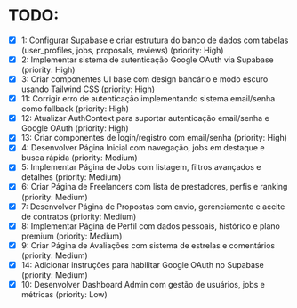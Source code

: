 # TODO:

- [x] 1: Configurar Supabase e criar estrutura do banco de dados com tabelas (user_profiles, jobs, proposals, reviews) (priority: High)
- [x] 2: Implementar sistema de autenticação Google OAuth via Supabase (priority: High)
- [x] 3: Criar componentes UI base com design bancário e modo escuro usando Tailwind CSS (priority: High)
- [x] 11: Corrigir erro de autenticação implementando sistema email/senha como fallback (priority: High)
- [x] 12: Atualizar AuthContext para suportar autenticação email/senha e Google OAuth (priority: High)
- [x] 13: Criar componentes de login/registro com email/senha (priority: High)
- [x] 4: Desenvolver Página Inicial com navegação, jobs em destaque e busca rápida (priority: Medium)
- [x] 5: Implementar Página de Jobs com listagem, filtros avançados e detalhes (priority: Medium)
- [x] 6: Criar Página de Freelancers com lista de prestadores, perfis e ranking (priority: Medium)
- [x] 7: Desenvolver Página de Propostas com envio, gerenciamento e aceite de contratos (priority: Medium)
- [x] 8: Implementar Página de Perfil com dados pessoais, histórico e plano premium (priority: Medium)
- [x] 9: Criar Página de Avaliações com sistema de estrelas e comentários (priority: Medium)
- [x] 14: Adicionar instruções para habilitar Google OAuth no Supabase (priority: Medium)
- [x] 10: Desenvolver Dashboard Admin com gestão de usuários, jobs e métricas (priority: Low)
